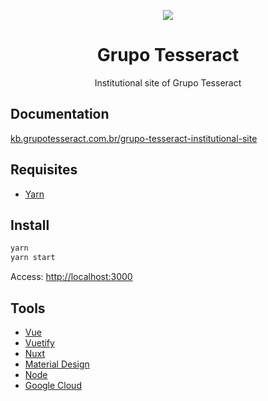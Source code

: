 <p align="center">
  <img src="https://avatars0.githubusercontent.com/u/21321212?s=200&v=4" />
</p>

<h1 align="center">Grupo Tesseract</h1>

<p align="center">Institutional site of Grupo Tesseract</p>

## Documentation

[kb.grupotesseract.com.br/grupo-tesseract-institutional-site](https://kb.grupotesseract.com.br/grupo-tesseract-institutional-site)

## Requisites

- [Yarn](https://yarnpkg.com/getting-started/install)

## Install

``` sh
yarn
yarn start
```

Access: [http://localhost:3000](http://localhost:3000)

## Tools

- [Vue](https://vuejs.org)
- [Vuetify](https://vuetifyjs.com/en)
- [Nuxt](https://nuxtjs.org)
- [Material Design](https://material.io)
- [Node](https://nodejs.org/en)
- [Google Cloud](https://cloud.google.com)
